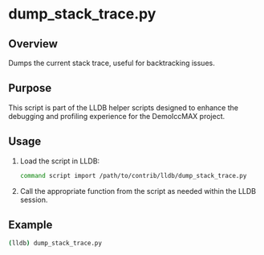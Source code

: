 
# dump_stack_trace.py

## Overview
Dumps the current stack trace, useful for backtracking issues.

## Purpose
This script is part of the LLDB helper scripts designed to enhance the debugging and profiling experience for the DemoIccMAX project.

## Usage
1. Load the script in LLDB:
    ```bash
    command script import /path/to/contrib/lldb/dump_stack_trace.py
    ```
    
2. Call the appropriate function from the script as needed within the LLDB session.

## Example
```bash
(lldb) dump_stack_trace.py
```

